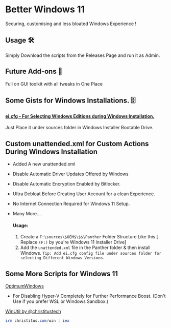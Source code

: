 # Better Windows 11

Securing, customising and less bloated Windows Experience ! 

## Usage 🛠️

Simply Download the scripts from the Releases Page and run it as Admin.

## Future Add-ons 🚀

Full on GUI toolkit with all tweaks in One Place


## Some Gists for Windows Installations. 🗄️

#### [ei.cfg - For Selecting Windows Editions during Windows Installation.](https://gist.github.com/its-ashu-otf/9bb8a35b0a3e2532784afec1148f56b9)
Just Place it under sources folder in Windows Installer Bootable Drive.

## Custom unattended.xml for Custom Actions During Windows Installation
- Added A new unattended.xml
- Disable Automatic Driver Updates Offered by Windows
- Disable Automatic Encryption Enabled by Bitlocker.
- Ultra Debloat Before Creating User Account for a clean Experience.
- No Internet Connection Required for Windows 11 Setup.
- Many More....

  #### Usage:
  1. Create a `F:\sources\$OEM$\$$\Panther` Folder Structure Like this [ Replace `(F:)` by you're Windows 11 Installer Drive]
  2. Add the `unattended.xml` file in the Panther folder & then install Windows.
     `Tip: Add ei.cfg config file under sources folder for selecting Different Windows Versions.`

## Some More Scripts for Windows 11

[OptimumWindows](https://github.com/its-hritika/OptimumWindows)
- For Disabling Hyper-V Completely for Further Performance Boost. (Don't Use if you prefer WSL or Windows Sandbox.)

[WinUtil by @christitustech](https://github.com/ChrisTitusTech/winutil) 

```powershell
irm christitus.com/win | iex
```
